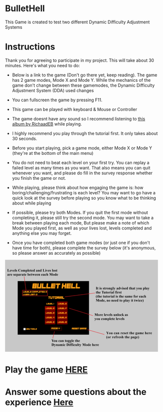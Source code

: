 # BulletHell
This Game is created to test two different Dynamic Difficulty Adjustment Systems

# Instructions
Thank you for agreeing to participate in my project. This will take about 30 minutes. Here's what you need to do:

- Below is a link to the game (Don't go there yet, keep reading). The game has 2 game modes, Mode X and Mode Y. While the mechanics of the game don't change between these gamemodes, the Dynamic Difficulty Adjustment System (DDA) used changes

- You can fullscreen the game by pressing F11. 

- This game can be played with keyboard & Mouse or Controller

- The game doesnt have any sound so I recommend listening to <a href="https://youtu.be/QvHoh0T5W7Y" target="_blank">this album by RichaadEB</a> while playing.

- I highly recommend you play through the tutorial first. It only takes about 30 seconds.

- Before you start playing, pick a game mode, either Mode X or Mode Y (they're at the bottom of the main menu)

- You do not need to beat each level on your first try. You can replay a failed level as many times as you want. That also means you can quit whenever you want, and please do fill in the survey response whether you finish the game or not.

- While playing, please think about how engaging the game is: how boring/challenging/frustrating is each level? You may want to go have a quick look at the survey before playing so you know what to be thinking about while playing

- If possible, please try both Modes. If you quit the first mode without completing it, please still try the second mode. You may want to take a break between playing each mode, But please make a note of which Mode you played first, as well as your lives lost, levels completed and anything else you may forget.

- Once you have completed both game modes (or just one if you don't have time for both), please complete the survey below (it's anonymous, so please answer as accurately as possible)

<img src="guide.png">

# Play the game <a href="https://elliotmoffatt.github.io/BulletHell/" target="_blank">HERE</a>

# Answer some questions about the experience <a href="https://docs.google.com/forms/d/e/1FAIpQLSe0I-o8spG3YJJQ-zj_UJk226CXSYsqtsqxoYVtbjAQa7hZuA/viewform?usp=sf_link" target="_blank">Here</a>

